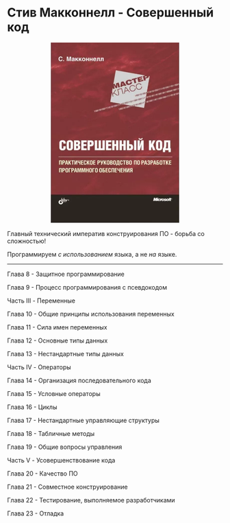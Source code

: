 # Стив Макконнелл - Совершенный код
<p align="center">
  <img width="300" src="https://github.com/rsaitov/Books/blob/master/%D0%A1%D1%82%D0%B8%D0%B2%20%D0%9C%D0%B0%D0%BA%D0%BA%D0%BE%D0%BD%D0%BD%D0%B5%D0%BB%D0%BB%20-%20%D0%A1%D0%BE%D0%B2%D0%B5%D1%80%D1%88%D0%B5%D0%BD%D0%BD%D1%8B%D0%B9%20%D0%BA%D0%BE%D0%B4/title.png" />
</p>

Главный технический императив конструирования ПО - борьба со сложностью!

Программируем *с использованием* языка, а не *на* языке.

---

Глава 8 - Защитное программирование

Глава 9 - Процесс программирования с псевдокодом

Часть III - Переменные

Глава 10 - Общие принципы использования переменных

Глава 11 - Сила имен переменных

Глава 12 - Основные типы данных

Глава 13 - Нестандартные типы данных

Часть IV - Операторы

Глава 14 - Организация последовательного кода

Глава 15 - Условные операторы

Глава 16 - Циклы

Глава 17 - Нестандартные управляющие структуры

Глава 18 - Табличные методы

Глава 19 - Общие вопросы управления

Часть V - Усовершенствование кода

Глава 20 - Качество ПО

Глава 21 - Совместное конструирование

Глава 22 - Тестирование, выполняемое разработчиками

Глава 23 - Отладка